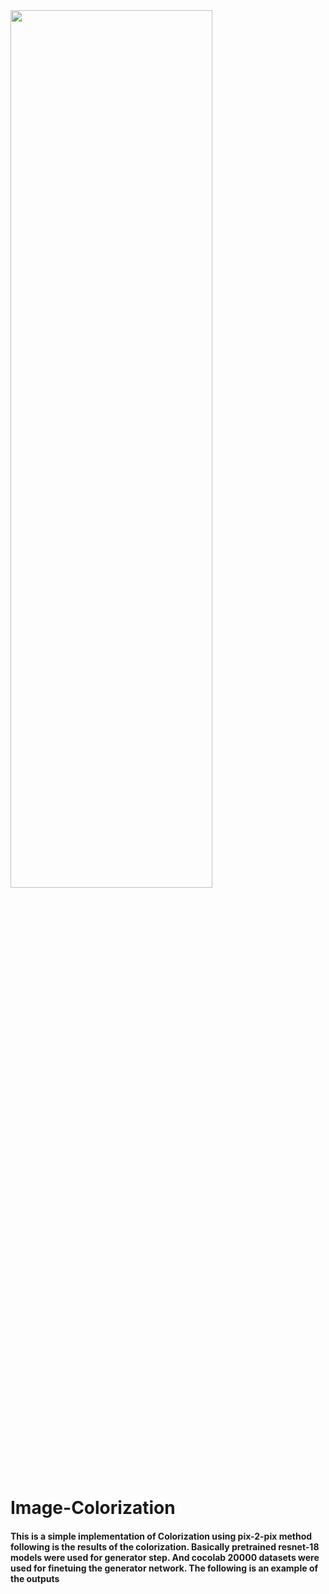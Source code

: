 <img src = "https://user-images.githubusercontent.com/113955179/243160664-04bdce57-798f-4a7f-9d85-3cee0ba78d25.png" width="80%" height="60%">

# Image-Colorization
#### This is a simple implementation of Colorization using pix-2-pix method following is the results of the colorization. Basically pretrained resnet-18 models were used for generator step. And cocolab 20000 datasets were used for finetuing the generator network. The following is an example of the outputs
